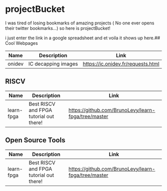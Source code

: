 # projectBucket 
 I was tired of losing bookmarks of amazing projects ( No one ever opens their twitter bookmarks...) so here is projectBucket! 

 i just enter the link in a google spreadsheet and et voila it shows up here.## Cool Webpages

| Name | Description | Link |
| --- | --- | --- |
| onidev | IC decapping images | https://ic.onidev.fr/requests.html |


## RISCV

| Name | Description | Link |
| --- | --- | --- |
| learn-fpga | Best RISCV and FPGA tutorial out there! | https://github.com/BrunoLevy/learn-fpga/tree/master |


## Open Source Tools

| Name | Description | Link |
| --- | --- | --- |
| learn-fpga | Best RISCV and FPGA tutorial out there! | https://github.com/BrunoLevy/learn-fpga/tree/master |


